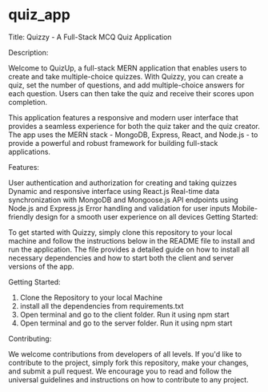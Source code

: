 # quiz_app
Title: Quizzy - A Full-Stack MCQ Quiz Application

Description:

Welcome to QuizUp, a full-stack MERN application that enables users to create and take multiple-choice quizzes. With Quizzy, you can create a quiz, set the number of questions, and add multiple-choice answers for each question. Users can then take the quiz and receive their scores upon completion.

This application features a responsive and modern user interface that provides a seamless experience for both the quiz taker and the quiz creator. The app uses the MERN stack - MongoDB, Express, React, and Node.js - to provide a powerful and robust framework for building full-stack applications.

Features:

User authentication and authorization for creating and taking quizzes
Dynamic and responsive interface using React.js
Real-time data synchronization with MongoDB and Mongoose.js
API endpoints using Node.js and Express.js
Error handling and validation for user inputs
Mobile-friendly design for a smooth user experience on all devices
Getting Started:

To get started with Quizzy, simply clone this repository to your local machine and follow the instructions below in the README file to install and run the application. The file provides a detailed guide on how to install all necessary dependencies and how to start both the client and server versions of the app.

Getting Started:
1. Clone the Repository to your local Machine
2. install all the dependencies from requirements.txt
3. Open terminal and go to the client folder. Run it using npm start
4. Open terminal and go to the server folder. Run it using npm start

Contributing:

We welcome contributions from developers of all levels. If you'd like to contribute to the project, simply fork this repository, make your changes, and submit a pull request. We encourage you to read and follow the universal guidelines and instructions on how to contribute to any project.

